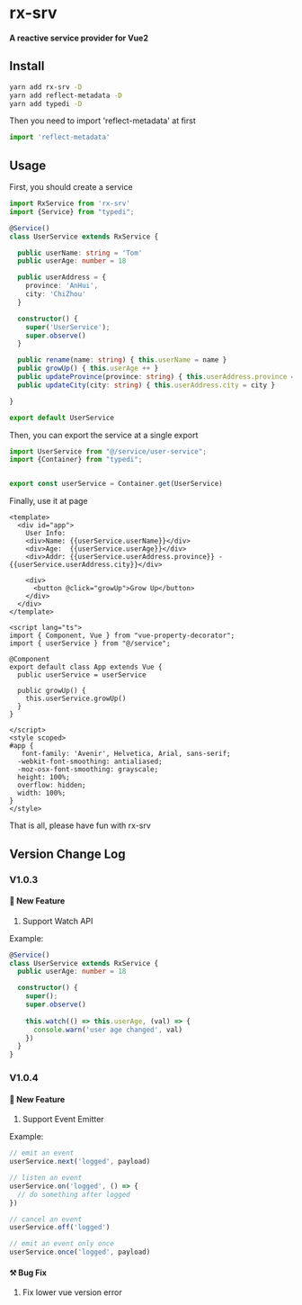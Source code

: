 # rx-srv

**A reactive service provider for Vue2**

## Install

```bash
yarn add rx-srv -D
yarn add reflect-metadata -D
yarn add typedi -D
```

Then you need to import 'reflect-metadata' at first

```typescript
import 'reflect-metadata'
```

## Usage

First, you should create a service

```typescript
import RxService from 'rx-srv'
import {Service} from "typedi";

@Service()
class UserService extends RxService {

  public userName: string = 'Tom'
  public userAge: number = 18

  public userAddress = {
    province: 'AnHui',
    city: 'ChiZhou'
  }

  constructor() {
    super('UserService');
    super.observe()
  }

  public rename(name: string) { this.userName = name }
  public growUp() { this.userAge ++ }
  public updateProvince(province: string) { this.userAddress.province = province }
  public updateCity(city: string) { this.userAddress.city = city }

}

export default UserService
```

Then, you can export the service at a single export

```typescript
import UserService from "@/service/user-service";
import {Container} from "typedi";


export const userService = Container.get(UserService)
```

Finally, use it at page

```vue
<template>
  <div id="app">
    User Info:
    <div>Name: {{userService.userName}}</div>
    <div>Age:  {{userService.userAge}}</div>
    <div>Addr: {{userService.userAddress.province}} - {{userService.userAddress.city}}</div>

    <div>
      <button @click="growUp">Grow Up</button>
    </div>
  </div>
</template>

<script lang="ts">
import { Component, Vue } from "vue-property-decorator";
import { userService } from "@/service";

@Component
export default class App extends Vue {
  public userService = userService

  public growUp() {
    this.userService.growUp()
  }
}

</script>
<style scoped>
#app {
   font-family: 'Avenir', Helvetica, Arial, sans-serif;
  -webkit-font-smoothing: antialiased;
  -moz-osx-font-smoothing: grayscale;
  height: 100%;
  overflow: hidden;
  width: 100%;
}
</style>

```

That is all, please have fun with rx-srv

## Version Change Log

### V1.0.3
#### 🎉 New Feature
1. Support Watch API

Example: 

```typescript
@Service()
class UserService extends RxService {
  public userAge: number = 18

  constructor() {
    super();
    super.observe()
    
    this.watch(() => this.userAge, (val) => {
      console.warn('user age changed', val)
    })
  }
}
```

### V1.0.4
#### 🎉 New Feature
1. Support Event Emitter

Example: 

```typescript
// emit an event
userService.next('logged', payload)

// listen an event
userService.on('logged', () => {
  // do something after logged
})

// cancel an event
userService.off('logged')

// emit an event only once
userService.once('logged', payload)
```

#### ⚒ Bug Fix
1. Fix lower vue version error

